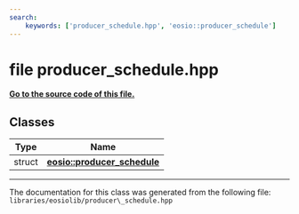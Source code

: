 ```yaml
---
search:
    keywords: ['producer_schedule.hpp', 'eosio::producer_schedule']
---
```


# file producer\_schedule.hpp

**[Go to the source code of this file.](producer__schedule_8hpp_source.md)**
## Classes

|Type|Name|
|-----|-----|
|struct|[**eosio::producer\_schedule**](structeosio_1_1producer__schedule.md)|




----------------------------------------
The documentation for this class was generated from the following file: `libraries/eosiolib/producer\_schedule.hpp`

